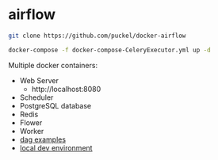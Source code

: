 # airflow
```bash
git clone https://github.com/puckel/docker-airflow

docker-compose -f docker-compose-CeleryExecutor.yml up -d
```
Multiple docker containers: 

- Web Server 
  - http://localhost:8080 
- Scheduler 
- PostgreSQL database
- Redis
- Flower
- Worker
- [dag examples](https://github.com/apache/airflow/tree/master/airflow/example_dags)
- [local dev environment](https://airflow.apache.org/docs/apache-airflow/stable/start/local.html)
